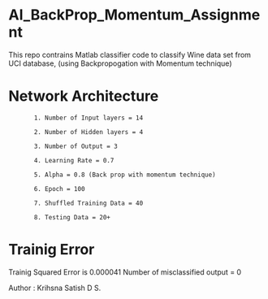 # AI_BackProp_Momentum_Assignment
This repo contrains Matlab classifier code to classify Wine data set from UCI database, (using Backpropogation with Momentum technique)
# Network Architecture
           1. Number of Input layers = 14

           2. Number of Hidden layers = 4

           3. Number of Output = 3

           4. Learning Rate = 0.7

           5. Alpha = 0.8 (Back prop with momentum technique)

           6. Epoch = 100

           7. Shuffled Training Data = 40

           8. Testing Data = 20+
# Trainig Error
Trainig Squared Error is 0.000041
Number of misclassified output = 0


Author : Krihsna Satish D S.
